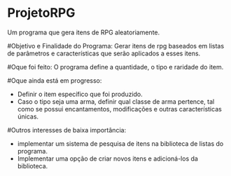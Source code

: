 # ProjetoRPG
Um programa que gera itens de RPG aleatoriamente.

#Objetivo e Finalidade do Programa:
Gerar itens de rpg baseados em listas de parâmetros e características que serão aplicados a esses itens.

#Oque foi feito:
O programa define a quantidade, o tipo e raridade do item.

#Oque ainda está em progresso:
- Definir o item específico que foi produzido.
- Caso o tipo seja uma arma, definir qual classe de arma pertence, tal como se possui encantamentos, modificações e outras características únicas.

#Outros interesses de baixa importância:
- implementar um sistema de pesquisa de itens na biblioteca de listas do programa.
- Implementar uma opção de criar novos itens e adicioná-los da biblioteca.

